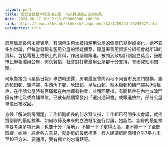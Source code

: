 ```yaml
---
layout: post
title: 設獎金鼓勵舉報濫用公屋　何永賢透露正研究細則
date: 2024-06-27 10:12:23.000000000 +08:00
link: https://news.rthk.hk/rthk/ch/component/k2/1759234-20240627.htm
categories: rthk
---
```


房屋局局長何永賢表示，有關何生何太被指濫用公屋的個案已變得娛樂化，她不宜多加討論，但每當發現有濫用公屋的懷疑個案，房屋署善用資源分組都會就所知的資料，包括電視上或網上的資料，作出嚴肅跟進。被問到政府計劃設立獎金，鼓勵市民舉報濫用公屋，何永賢指，社會對打擊濫用公屋都十分支持，會研究細則問題。

何永賢接受《星島日報》專訪時透露，房署最近曾向內地不同省市及澳門機構，查詢和田邨、駿洋邨、牛頭角下邨、欣田邨、皇后山邨、梨木樹邨和碩門邨共9個租戶，在申請公屋時有否瞞報在內地擁有物業，並獲回覆指，有關租戶在內地或澳門擁有住宅及或商舖單位，已就有關個案發出「遷出通知書」或跟進檢控，部分公屋單位已被收回。

身兼「解決劏房問題」工作組副組長的何永賢又指，工作組已召開多次會議，就劣質劏房的最低標準、如何取締及未來的立法框架進行討論。她認為，劏房的最低標準要考慮多項元素，也要十分「落地」，不能一下子定得太高，更不能一下子全部取締。她說，綜合各方意見，就劏房的最低標準，有人建議房間面積介乎7平方米至10平方米、要通風，要有獨立的水電錶等。
